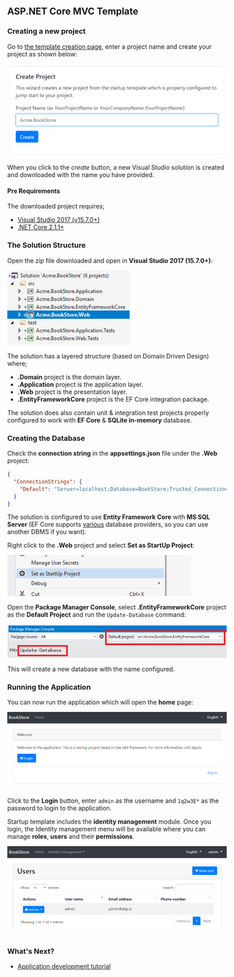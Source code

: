 ## ASP.NET Core MVC Template

### Creating a new project

Go to [the template creation page](https://abp.io/Templates), enter a project name and create your project as shown below:

![bookstore-create--template](images/bookstore-create-template.png)

When you click to the *create* button, a new Visual Studio solution is created and downloaded with the name you have provided.

#### Pre Requirements

The downloaded project requires;

* [Visual Studio 2017 (v15.7.0+)](https://visualstudio.microsoft.com/tr/downloads/)
* [.NET Core 2.1.1+](https://www.microsoft.com/net/download/dotnet-core/)

### The Solution Structure

Open the zip file downloaded and open in **Visual Studio 2017 (15.7.0+)**:

![bookstore-visual-studio-solution](images/bookstore-visual-studio-solution.png)

The solution has a layered structure (based on Domain Driven Design) where;

* **.Domain** project is the domain layer.
* **.Application** project is the application layer.
* **.Web** project is the presentation layer.
* **.EntityFrameworkCore** project is the EF Core integration package.

The solution does also contain unit & integration test projects properly configured to work with **EF Core** & **SQLite in-memory** database.

### Creating the Database

Check the **connection string** in the **appsettings.json** file under the **.Web** project:

````json
{
  "ConnectionStrings": {
    "Default": "Server=localhost;Database=BookStore;Trusted_Connection=True"
  }
}
````

The solution is configured to use **Entity Framework Core** with **MS SQL Server** (EF Core supports [various](https://docs.microsoft.com/en-us/ef/core/providers/) database providers, so you can use another DBMS if you want).

Right click to the **.Web** project and select **Set as StartUp Project**:

![set-as-startup-project](images/set-as-startup-project.png)

Open the **Package Manager Console**, select **.EntityFrameworkCore** project as the **Default Project** and run the `Update-Database` command:

![pcm-update-database](images/pcm-update-database.png)

This will create a new database with the name configured.

### Running the Application

You can now run the application which will open the **home** page:

![bookstore-homepage](images/bookstore-homepage.png)

Click to the **Login** button, enter `admin` as the username and `1q2w3E*` as the password to login to the application.

Startup template includes the **identity management** module. Once you login, the Identity management menu will be available where you can manage **roles**, **users** and their **permissions**.

![bookstore-user-management](images/bookstore-user-management.png)

### What's Next?

* [Application development tutorial](Tutorials/AspNetCore-Mvc/Part-I.md)